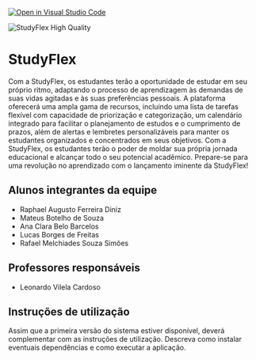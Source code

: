 [![Open in Visual Studio Code](https://classroom.github.com/assets/open-in-vscode-718a45dd9cf7e7f842a935f5ebbe5719a5e09af4491e668f4dbf3b35d5cca122.svg)](https://classroom.github.com/online_ide?assignment_repo_id=14364163&assignment_repo_type=AssignmentRepo)

![StudyFlex High Quality](https://github.com/ICEI-PUC-Minas-PCO-SI/pco-si-2024-1-tiaw-studyflex/assets/116606952/91158fac-0dd9-4d94-b4e9-cbf1caeca56f)

# StudyFlex
Com a StudyFlex, os estudantes terão a oportunidade de estudar em seu próprio ritmo, adaptando o processo de aprendizagem às demandas de suas vidas agitadas e às suas preferências pessoais. A plataforma oferecerá uma ampla gama de recursos, incluindo uma lista de tarefas flexível com capacidade de priorização e categorização, um calendário integrado para facilitar o planejamento de estudos e o cumprimento de prazos, além de alertas e lembretes personalizáveis para manter os estudantes organizados e concentrados em seus objetivos. Com a StudyFlex, os estudantes terão o poder de moldar sua própria jornada educacional e alcançar todo o seu potencial acadêmico. Prepare-se para uma revolução no aprendizado com o lançamento iminente da StudyFlex!

## Alunos integrantes da equipe

* Raphael Augusto Ferreira Diniz
* Mateus Botelho de Souza
* Ana Clara Belo Barcelos
* Lucas Borges de Freitas
* Rafael Melchiades Souza Simões
## Professores responsáveis

* Leonardo Vilela Cardoso


## Instruções de utilização

Assim que a primeira versão do sistema estiver disponível, deverá complementar com as instruções de utilização. Descreva como instalar eventuais dependências e como executar a aplicação.
